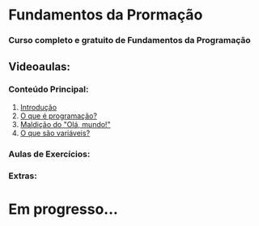 # Fundamentos da Prormação
### Curso completo e gratuito de Fundamentos da Programação

## Videoaulas:

### Conteúdo Principal:

1. [Introdução](https://www.youtube.com/watch?v=PSqMIRBPPKg&t=1s)
2. [O que é programação?](https://www.youtube.com/watch?v=3Xic476wucQ&t=1s&pp=0gcJCYQJAYcqIYzv)
3. [Maldição do "Olá, mundo!"](https://www.youtube.com/watch?v=yjoecJgiUWU)
4. [O que são variáveis?](https://www.youtube.com/watch?v=0GELPUlt1No&t=0s)

### Aulas de Exercícios:

### Extras:

# Em progresso...